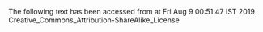The following text has been accessed from at Fri Aug 9 00:51:47 IST 2019
Creative_Commons_Attribution-ShareAlike_License
